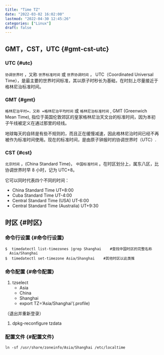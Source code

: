 ```yaml
---
title: "Time TZ"
date: "2022-03-02 16:02:00"
lastmod: "2022-04-30 12:45:26"
categories: ["Linux"]
draft: false
---
```


## GMT，CST，UTC {#gmt-cst-utc}


### UTC {#utc}

`协调世界时` ，又称 `世界标准时间` 或 `世界协调时间` ， UTC（Coordinated Universal Time），是最主要的世界时间标准，其以原子时秒长为基础，在时刻上尽量接近于格林尼治标准时间。


### GMT {#gmt}

`格林尼治平时=，又称 =格林尼治平均时间` 或 `格林尼治标准时间` ,  GMT (Greenwich Mean Time), 指位于英国伦敦郊区的皇家格林尼治天文台的标准时间，因为本初子午线被定义在通过那里的经线。

地球每天的自转是有些不规则的，而且正在缓慢减速，因此格林尼治时间已经不再被作为标准时间使用。现在的标准时间，是由原子钟报时的协调世界时（UTC）.


### CST {#cst}

`北京时间` ，(China Standard Time)， `中国标准时间` 。在时区划分上，属东八区，比协调世界时早 8 小时，记为 UTC+8。

它可以同时代表四个不同的时间：

-   China Standard Time UT+8:00
-   Cuba Standard Time UT-4:00
-   Central Standard Time (USA) UT-6:00
-   Central Standard Time (Australia) UT+9:30


## 时区 {#时区}


### 命令行设置 {#命令行设置}

```shell
$  timedatectl list-timezones |grep Shanghai    #查找中国时区的完整名称
  Asia/Shanghai
$  timedatectl set-timezone Asia/Shanghai    #其他时区以此类推
```


### 命令配置 {#命令配置}

1.  tzselect
    -   Asia
    -   China
    -   Shanghai
    -   export TZ=’Asia/Shanghai’(.profile)

（退出并重新登录）

1.  dpkg-reconfigure tzdata


### 配置文件 {#配置文件}

`ln -sf /usr/share/zoneinfo/Asia/Shanghai /etc/localtime`